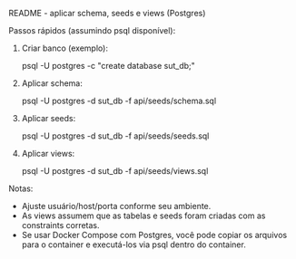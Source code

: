 README - aplicar schema, seeds e views (Postgres)

Passos rápidos (assumindo psql disponível):

1. Criar banco (exemplo):

   psql -U postgres -c "create database sut_db;"

2. Aplicar schema:

   psql -U postgres -d sut_db -f api/seeds/schema.sql

3. Aplicar seeds:

   psql -U postgres -d sut_db -f api/seeds/seeds.sql

4. Aplicar views:

   psql -U postgres -d sut_db -f api/seeds/views.sql

Notas:
- Ajuste usuário/host/porta conforme seu ambiente.
- As views assumem que as tabelas e seeds foram criadas com as constraints corretas.
- Se usar Docker Compose com Postgres, você pode copiar os arquivos para o container e executá-los via psql dentro do container.
